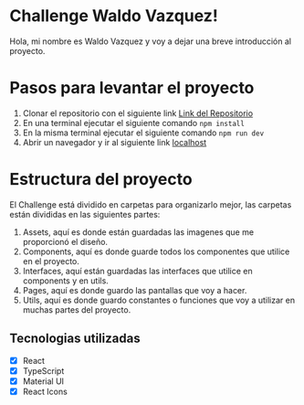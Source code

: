 # Challenge Waldo Vazquez!

Hola, mi nombre es Waldo Vazquez y voy a dejar una breve introducción al proyecto.

# Pasos para levantar el proyecto

 1. Clonar el repositorio con el siguiente link [Link del Repositorio](https://github.com/waldovazquez/challenge-nubimetrics.git)
 2. En una terminal ejecutar el siguiente comando `npm install`
 3. En la misma terminal ejecutar el siguiente comando `npm run dev`
 4. Abrir un navegador y ir al siguiente link [localhost](http://localhost:5173/)


# Estructura del proyecto

El Challenge está dividido en carpetas para organizarlo mejor, las carpetas están divididas en las siguientes partes:

 1. Assets, aquí es donde están guardadas las imagenes que me proporcionó el diseño.
 2. Components, aquí es donde guarde todos los componentes que utilice en el proyecto.
 3. Interfaces, aquí están guardadas las interfaces que utilice en components y en utils.
 4. Pages, aquí es donde guardo las pantallas que voy a hacer.
 5. Utils, aquí es donde guardo constantes o funciones que voy a utilizar en muchas partes del proyecto.

## Tecnologias utilizadas

 - [x] React
 - [x] TypeScript
 - [x] Material UI
 - [x] React Icons
